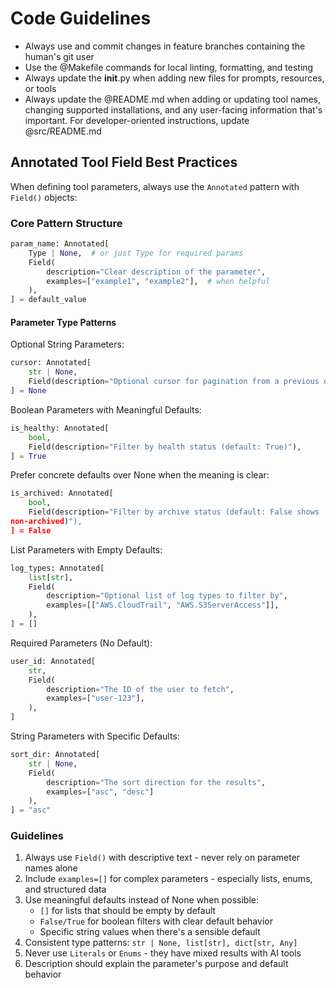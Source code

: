 # Code Guidelines

- Always use and commit changes in feature branches containing the human's git user
- Use the @Makefile commands for local linting, formatting, and testing
- Always update the __init__.py when adding new files for prompts, resources, or tools
- Always update the @README.md when adding or updating tool names, changing supported installations, and any user-facing information that's important. For developer-oriented instructions, update @src/README.md

## Annotated Tool Field Best Practices

When defining tool parameters, always use the `Annotated` pattern with
`Field()` objects:

### Core Pattern Structure

```python
param_name: Annotated[
    Type | None,  # or just Type for required params
    Field(
        description="Clear description of the parameter",
        examples=["example1", "example2"],  # when helpful
    ),
] = default_value
```

#### Parameter Type Patterns

Optional String Parameters:

```python
cursor: Annotated[
    str | None,
    Field(description="Optional cursor for pagination from a previous query"),
] = None
```

Boolean Parameters with Meaningful Defaults:

```python
is_healthy: Annotated[
    bool,
    Field(description="Filter by health status (default: True)"),
] = True
```

Prefer concrete defaults over None when the meaning is clear:

```python
is_archived: Annotated[
    bool,
    Field(description="Filter by archive status (default: False shows 
non-archived)"),
] = False
```

List Parameters with Empty Defaults:

```python
log_types: Annotated[
    list[str],
    Field(
        description="Optional list of log types to filter by",
        examples=[["AWS.CloudTrail", "AWS.S3ServerAccess"]],
    ),
] = []
```

Required Parameters (No Default):

```python
user_id: Annotated[
    str,
    Field(
        description="The ID of the user to fetch",
        examples=["user-123"],
    ),
]
```

String Parameters with Specific Defaults:

```python
sort_dir: Annotated[
    str | None,
    Field(
        description="The sort direction for the results",
        examples=["asc", "desc"]
    ),
] = "asc"
```

### Guidelines

1. Always use `Field()` with descriptive text - never rely on parameter names
alone
2. Include `examples=[]` for complex parameters - especially lists, enums, and
structured data
3. Use meaningful defaults instead of None when possible:
    - `[]` for lists that should be empty by default
    - `False/True` for boolean filters with clear default behavior
    - Specific string values when there's a sensible default
4. Consistent type patterns: `str | None, list[str], dict[str, Any]`
5. Never use `Literals` or `Enums` - they have mixed results with AI tools
6. Description should explain the parameter's purpose and default behavior
